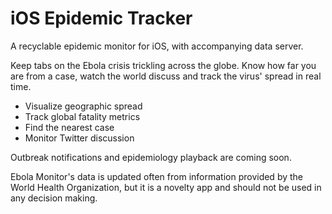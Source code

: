 iOS Epidemic Tracker
=============

A recyclable epidemic monitor for iOS, with accompanying data server.

Keep tabs on the Ebola crisis trickling across the globe. Know how far you are from a case, watch the world discuss and track the virus' spread in real time.

- Visualize geographic spread
- Track global fatality metrics
- Find the nearest case
- Monitor Twitter discussion

Outbreak notifications and epidemiology playback are coming soon.

Ebola Monitor's data is updated often from information provided by the World Health Organization, but it is a novelty app and should not be used in any decision making.
